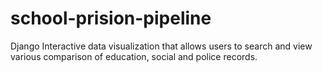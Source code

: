 school-prision-pipeline
=======================

Django Interactive data visualization that allows users to search and view various comparison of education, social and police records.
